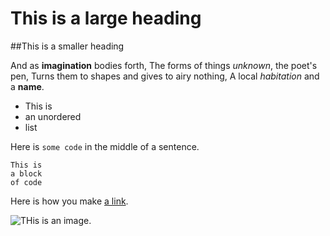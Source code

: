 # This is a large heading

##This is a smaller heading

And as **imagination** bodies forth,
The forms of things *unknown*, the poet's pen,
Turns them to shapes and gives to airy nothing,
A local *habitation* and a **name**.

- This is
- an unordered
- list

Here is `some code` in the middle of a sentence.

```
This is
a block
of code
```

Here is how you make [a link](https://www.wikipedia.org/).

![THis is an image.](https://github.com/yihui/xaringan/releases/download/v0.0.2/karl-moustache.jpg)

